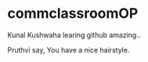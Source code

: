 # commclassroomOP

Kunal Kushwaha learing github amazing..

Pruthvi say, You have a nice hairstyle.
